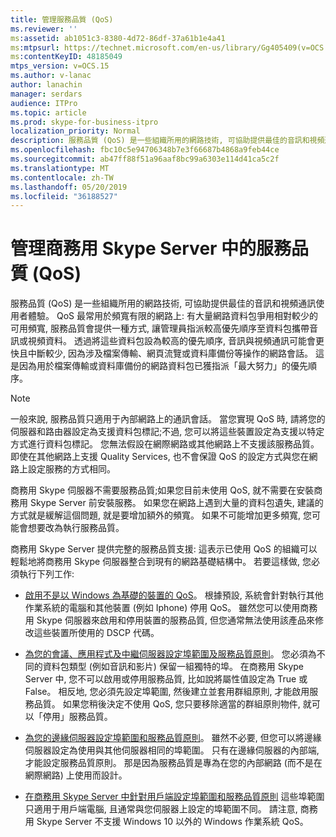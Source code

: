 ```yaml
---
title: 管理服務品質 (QoS)
ms.reviewer: ''
ms:assetid: ab1051c3-8380-4d72-86df-37a61b1e4a41
ms:mtpsurl: https://technet.microsoft.com/en-us/library/Gg405409(v=OCS.15)
ms:contentKeyID: 48185049
mtps_version: v=OCS.15
ms.author: v-lanac
author: lanachin
manager: serdars
audience: ITPro
ms.topic: article
ms.prod: skype-for-business-itpro
localization_priority: Normal
description: 服務品質 (QoS) 是一些組織所用的網路技術, 可協助提供最佳的音訊和視頻通訊使用者體驗。
ms.openlocfilehash: fbc10c5e94706348b7e3f66687b4868a9feb44ce
ms.sourcegitcommit: ab47ff88f51a96aaf8bc99a6303e114d41ca5c2f
ms.translationtype: MT
ms.contentlocale: zh-TW
ms.lasthandoff: 05/20/2019
ms.locfileid: "36188527"
---
```

# <a name="managing-quality-of-service-qos-in-skype-for-business-server"></a>管理商務用 Skype Server 中的服務品質 (QoS)


服務品質 (QoS) 是一些組織所用的網路技術, 可協助提供最佳的音訊和視頻通訊使用者體驗。 QoS 最常用於頻寬有限的網路上: 有大量網路資料包爭用相對較少的可用頻寬, 服務品質會提供一種方式, 讓管理員指派較高優先順序至資料包攜帶音訊或視頻資料。 透過將這些資料包設為較高的優先順序, 音訊與視頻通訊可能會更快且中斷較少, 因為涉及檔案傳輸、網頁流覽或資料庫備份等操作的網路會話。 這是因為用於檔案傳輸或資料庫備份的網路資料包已獲指派「最大努力」的優先順序。


> [!NOTE]  
> 一般來說, 服務品質只適用于內部網路上的通訊會話。 當您實現 QoS 時, 請將您的伺服器和路由器設定為支援資料包標記;不過, 您可以將這些裝置設定為支援以特定方式進行資料包標記。 您無法假設在網際網路或其他網路上不支援該服務品質。 即使在其他網路上支援 Quality Services, 也不會保證 QoS 的設定方式與您在網路上設定服務的方式相同。

商務用 Skype 伺服器不需要服務品質;如果您目前未使用 QoS, 就不需要在安裝商務用 Skype Server 前安裝服務。 如果您在網路上遇到大量的資料包遺失, 建議的方式就是緩解這個問題, 就是要增加額外的頻寬。 如果不可能增加更多頻寬, 您可能會想要改為執行服務品質。

商務用 Skype Server 提供完整的服務品質支援: 這表示已使用 QoS 的組織可以輕鬆地將商務用 Skype 伺服器整合到現有的網路基礎結構中。 若要這樣做, 您必須執行下列工作:

  - [啟用不是以 Windows 為基礎的裝置的 QoS](enabling-qos-for-devices-that-are-not-based-on-windows.md)。 根據預設, 系統會針對執行其他作業系統的電腦和其他裝置 (例如 Iphone) 停用 QoS。 雖然您可以使用商務用 Skype 伺服器來啟用和停用裝置的服務品質, 但您通常無法使用該產品來修改這些裝置所使用的 DSCP 代碼。

  - [為您的會議、應用程式及中繼伺服器設定埠範圍及服務品質原則](configuring-port-ranges-for-your-conferencing-application-and-mediation-servers.md)。 您必須為不同的資料包類型 (例如音訊和影片) 保留一組獨特的埠。 在商務用 Skype Server 中, 您不可以啟用或停用服務品質, 比如說將屬性值設定為 True 或 False。 相反地, 您必須先設定埠範圍, 然後建立並套用群組原則, 才能啟用服務品質。 如果您稍後決定不使用 QoS, 您只要移除適當的群組原則物件, 就可以「停用」服務品質。

  - [為您的邊緣伺服器設定埠範圍和服務品質原則](configuring-port-ranges-for-your-edge-servers.md)。 雖然不必要, 但您可以將邊緣伺服器設定為使用與其他伺服器相同的埠範圍。 只有在邊緣伺服器的內部端, 才能設定服務品質原則。 那是因為服務品質是專為在您的內部網路 (而不是在網際網路) 上使用而設計。

- [在商務用 Skype Server 中針對用戶端設定埠範圍和服務品質原則](configuring-port-ranges-for-your-skype-clients.md) 這些埠範圍只適用于用戶端電腦, 且通常與您伺服器上設定的埠範圍不同。 請注意, 商務用 Skype Server 不支援 Windows 10 以外的 Windows 作業系統 QoS。


